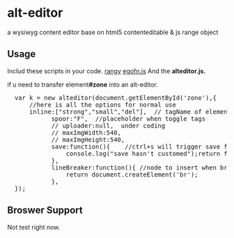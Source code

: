 alt-editor
==========

a wysiwyg content editor base on html5 contenteditable &amp; js range object



<h2>Usage</h2>

Includ these scripts in your code.
<a href='http://rangy.googlecode.com/svn/trunk/currentrelease/rangy-core.js'>rangy</a>
<a href='http://egofang.com/lib/client/egofn.js'>egofn.js</a>
And the <b>alteditor.js.</b>


if u need to transfer element<b>#zone</b> into an alt-editor.
<pre>
  var k = new alteditor(document.getElementById('zone'),{
      //here is all the options for normal use
      inline:["strong","small","del"],  // tagName of elements avalible in editor(style them to style text style)
			spoor:"F",  //placeholder when toggle tags
			// uploader:null,  under coding
			// maxImgWidth:540,
			// maxImgHeight:540,
			save:function(){	//ctrl+s will trigger save function
				console.log("save hasn't customed");return false;
			},
			lineBreaker:function(){ //node to insert when break line
				return document.createElement('br');
			},
  });
</pre>



<h2>Broswer Support</h2>
Not test right now.
